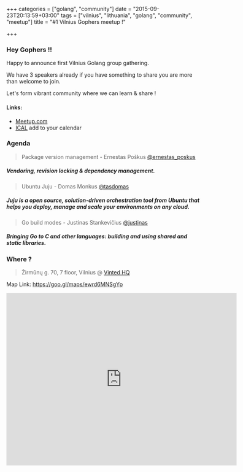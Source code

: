 +++
categories = ["golang", "community"]
date = "2015-09-23T20:13:59+03:00"
tags = ["vilnius", "lithuania", "golang", "community", "meetup"]
title = "#1 Vilnius Gophers meetup !"

+++

### Hey Gophers !!

Happy to announce first Vilnius Golang group gathering.

We have 3 speakers already if you have something to share you are more than welcome to join.

Let's form vibrant community where we can learn & share !


#### Links:
 - [Meetup.com](http://www.meetup.com/Vilnius-Golang/events/225531544)
 - [ICAL](webcal://www.meetup.com/Vilnius-Golang/events/ical) add to your calendar

### Agenda

> Package version management - Ernestas Poškus [@ernestas_poskus](https://twitter.com/ernestas_poskus)

##### Vendoring, revision locking & dependency management.

>Ubuntu Juju - Domas Monkus [@tasdomas](https://twitter.com/tasdomas)

##### Juju is a open source, solution-driven orchestration tool from Ubuntu that helps you deploy, manage and scale your environments on any cloud.

> Go build modes - Justinas Stankevičius [@justinas](https://twitter.com/justinas)

##### Bringing Go to C and other languages: building and using shared and static libraries.



### Where ?

> Žirmūnų g. 70, 7 floor, Vilnius @ [Vinted HQ](http://vinted.com/)

Map Link: https://goo.gl/maps/ewrd6MNSgYp

<iframe src="https://www.google.com/maps/embed?pb=!1m18!1m12!1m3!1d2304.466550178463!2d25.3026989!3d54.7190079!2m3!1f0!2f0!3f0!3m2!1i1024!2i768!4f13.1!3m3!1m2!1s0x46dd96b623e1da3f%3A0x53b5182e253003ab!2zxb1pcm3Fq27FsyBnLiA3MCwgVmlsbml1cyAwOTEzMywgTGl0aHVhbmlh!5e0!3m2!1sen!2sus!4v1443029133372" width="600" height="450" frameborder="0" style="border:0" allowfullscreen></iframe>

